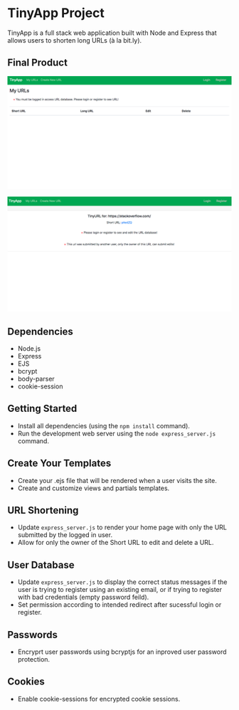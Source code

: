# TinyApp Project

TinyApp is a full stack web application built with Node and Express that allows users to shorten long URLs (à la bit.ly).

## Final Product

!["screenshot of urls page"](https://github.com/lpattersonn/tinyapp/blob/master/docs/urls-page.png?raw=true)

!["screenshot of shorturl page"](https://github.com/lpattersonn/tinyapp/blob/master/docs/shorturl-page.png?raw=true)

## Dependencies

- Node.js
- Express
- EJS
- bcrypt
- body-parser
- cookie-session

## Getting Started

- Install all dependencies (using the `npm install` command).
- Run the development web server using the `node express_server.js` command.

## Create Your Templates

- Create your .ejs file that will be rendered when a user visits the site.
- Create and customize views and partials templates.

## URL Shortening

- Update `express_server.js` to render your home page with only the URL submitted by the logged in user.
- Allow for only the owner of the Short URL to edit and delete a URL.

## User Database

- Update `express_server.js` to display the correct status messages if the user is trying to register using an existing email, or if trying to register with bad credentials (empty password feild).
- Set permission according to intended redirect after sucessful login or register.

## Passwords

- Encryprt user passwords using bcryptjs for an inproved user password protection.

## Cookies

- Enable cookie-sessions for encrypted cookie sessions.
